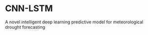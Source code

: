 # CNN-LSTM
A novel intelligent deep learning predictive model for meteorological drought forecasting
